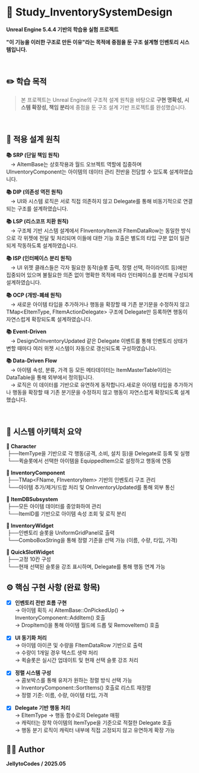 # 🧪 Study_InventorySystemDesign
**Unreal Engine 5.4.4 기반의 학습용 실험 프로젝트**  

**"이 기능을 이러한 구조로 만든 이유"라는 목적에 중점을 둔 구조 설계형 인벤토리 시스템입니다.**

<br>

## ✏️ 학습 목적
> 본 프로젝트는 Unreal Engine의 구조적 설계 원칙을 바탕으로 **구현 명확성, 시스템 확장성, 책임 분리**에 중점을 둔 구조 설계 기반 프로젝트를 완성했습니다.  

<br>

## 📐 적용 설계 원칙
**📚 SRP (단일 책임 원칙)**  
&nbsp;&nbsp;&nbsp;→ AItemBase는 상호작용과 월드 오브젝트 역할에 집중하며 UInventoryComponent는 아이템의 데이터 관리 전반을 전담할 수 있도록 설계하였습니다.

**📚 DIP (의존성 역전 원칙)**  
&nbsp;&nbsp;&nbsp;→ UI와 시스템 로직은 서로 직접 의존하지 않고 Delegate를 통해 비동기적으로 연결되는 구조를 설계하였습니다.
 
**📚 LSP (리스코프 치환 원칙)**  
&nbsp;&nbsp;&nbsp;→ 구조체 기반 시스템 설계에서 FInventoryItem과 FItemDataRow는 동일한 방식으로 각 위젯에 전달 및 처리되며 이들에 대한 기능 호출은 별도의 타입 구분 없이 일관되게 작동하도록 설계하였습니다.

**📚 ISP (인터페이스 분리 원칙)**  
&nbsp;&nbsp;&nbsp;→ UI 위젯 클래스들은 각자 필요한 동작(슬롯 출력, 정렬 선택, 하이라이트 등)에만 집중되어 있으며 불필요한 의존 없이 명확한 목적에 따라 인터페이스를 분리해 구성되게 설계하였습니다.

**📚 OCP (개방-폐쇄 원칙)**  
&nbsp;&nbsp;&nbsp;→ 새로운 아이템 타입을 추가하거나 행동을 확장할 때 기존 분기문을 수정하지 않고 TMap<EItemType, FItemActionDelegate> 구조에 Delegate만 등록하면 행동이 자연스럽게 확장되도록 설계하였습니다.

**📚 Event-Driven**  
&nbsp;&nbsp;&nbsp;→ DesignOnInventoryUpdated 같은 Delegate 이벤트를 통해 인벤토리 상태가 변할 때마다 여러 위젯 시스템이 자동으로 갱신되도록 구성하였습니다. 

**📚 Data-Driven Flow**  
&nbsp;&nbsp;&nbsp;→ 아이템 속성, 분류, 가격 등 모든 메타데이터는 ItemMasterTable이라는 DataTable을 통해 외부에서 정의됩니다.  
&nbsp;&nbsp;&nbsp;→ 로직은 이 데이터를 기반으로 유연하게 동작합니다.새로운 아이템 타입을 추가하거나 행동을 확장할 때 기존 분기문을 수정하지 않고 행동이 자연스럽게 확장되도록 설계했습니다. 

<br>

## 📂 시스템 아키텍처 요약
**🧱 Character**  
&nbsp;├──ItemType을 기반으로 각 행동(공격, 소비, 설치 등)을 Delegate로 등록 및 실행  
&nbsp;└──퀵슬롯에서 선택한 아이템을 EquippedItem으로 설정하고 행동에 연동  

**🧱 InventoryComponent**  
&nbsp;├──TMap<FName, FInventoryItem> 기반의 인벤토리 구조 관리  
&nbsp;└──아이템 추가/제거/드랍 처리 및 OnInventoryUpdated를 통해 외부 통신  

**🧱 ItemDBSubsystem**  
&nbsp;├──모든 아이템 데이터를 중앙화하여 관리  
&nbsp;└──ItemID를 기반으로 아이템 속성 조회 및 로직 분리  

**🧱 InventoryWidget**  
&nbsp;├──인벤토리 슬롯을 UniformGridPanel로 출력  
&nbsp;└──ComboBoxString을 통해 정렬 기준을 선택 가능 (이름, 수량, 타입, 가격)  

**🧱 QuickSlotWidget**  
&nbsp;├──고정 10칸 구성  
&nbsp;└──현재 선택된 슬롯을 강조 표시하며, Delegate를 통해 행동 연계 가능  


## ⚙️ 핵심 구현 사항 (완료 항목)
- [X] **인벤토리 전반 흐름 구현**  
 → 아이템 획득 시 AItemBase::OnPickedUp() → InventoryComponent::AddItem() 호출  
 → DropItem()을 통해 아이템 월드에 드롭 및 RemoveItem() 호출  

- [X] **UI 동기화 처리**  
 → 아이템 아이콘 및 수량을 FItemDataRow 기반으로 출력  
 → 수량이 1개일 경우 텍스트 생략 처리  
 → 퀵슬롯은 실시간 업데이트 및 현재 선택 슬롯 강조 처리  

- [X] **정렬 시스템 구성**  
 → 콤보박스를 통해 유저가 원하는 정렬 방식 선택 가능  
 → InventoryComponent::SortItems() 호출로 리스트 재정렬  
 → 정렬 기준: 이름, 수량, 아이템 타입, 가격  

- [X] **Delegate 기반 행동 처리**  
 → EItemType → 행동 함수로의 Delegate 매핑  
 → 캐릭터는 장착 아이템의 ItemType을 기준으로 적절한 Delegate 호출  
 → 행동 분기 로직이 캐릭터 내부에 직접 고정되지 않고 유연하게 확장 가능  


## 🧑‍💻 Author
  **JellytoCodes / 2025.05**

